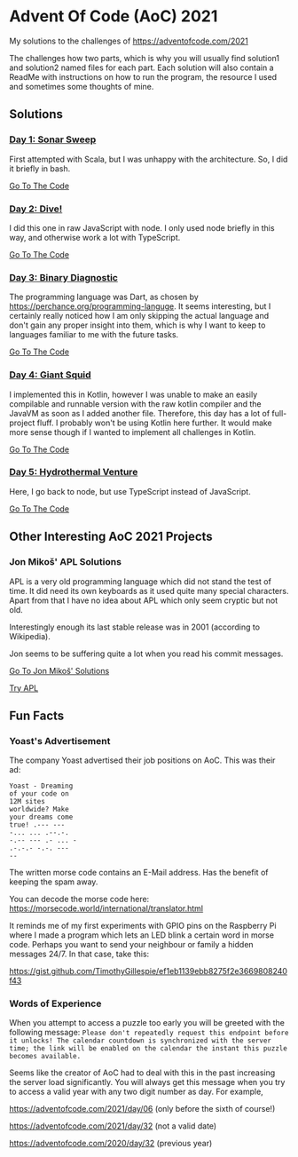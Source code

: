 # Advent Of Code (AoC) 2021 
My solutions to the challenges of https://adventofcode.com/2021

The challenges how two parts, which is why you will usually find solution1 and solution2 named files for each part.
Each solution will also contain a ReadMe with instructions on how to run the program, the resource I used and sometimes
some thoughts of mine.

## Solutions

### [Day 1: Sonar Sweep](https://adventofcode.com/2021/day/1)
First attempted with Scala, but I was unhappy with the architecture. So, I did it briefly in bash.

[Go To The Code](src/day01)


### [Day 2: Dive!](https://adventofcode.com/2021/day/2)
I did this one in raw JavaScript with node. I only used node briefly in this way, and otherwise work a lot with TypeScript.

[Go To The Code](src/day02)

### [Day 3: Binary Diagnostic](https://adventofcode.com/2021/day/3)
The programming language was Dart, as chosen by https://perchance.org/programming-languge.
It seems interesting, but I certainly really noticed how I am only skipping the actual language and don't gain any proper
insight into them, which is why I want to keep to languages familiar to me with the future tasks.

[Go To The Code](src/day03)

### [Day 4: Giant Squid](https://adventofcode.com/2021/day/4)
I implemented this in Kotlin, however I was unable to make an easily compilable and runnable version with the raw kotlin 
compiler and the JavaVM as soon as I added another file. Therefore, this day has a lot of full-project fluff.
I probably won't be using Kotlin here further. It would make more sense though if I wanted to implement all challenges
in Kotlin. 

[Go To The Code](src/day04)

### [Day 5: Hydrothermal Venture](https://adventofcode.com/2021/day/5)
Here, I go back to node, but use TypeScript instead of JavaScript.

[Go To The Code](src/day05)


## Other Interesting AoC 2021 Projects

### Jon Mikoš' APL Solutions
APL is a very old programming language which did not stand the test of time.
It did need its own keyboards as it used quite many special characters. Apart from that I have no idea about APL which 
only seem cryptic but not old.

Interestingly enough its last stable release was in 2001 (according to Wikipedia).

Jon seems to be suffering quite a lot when you read his commit messages.

[Go To Jon Mikoš' Solutions](https://github.com/MikosJon/AdventOfCode2021)

[Try APL](https://tryapl.org/)

## Fun Facts

### Yoast's Advertisement
The company Yoast advertised their job positions on AoC. This was their ad:

```
Yoast - Dreaming 
of your code on 
12M sites 
worldwide? Make 
your dreams come 
true! .--- --- 
-... ... .--.-. 
-.-- --- .- ... - 
.-.-.- -.-. --- 
--
```

The written morse code contains an E-Mail address. Has the benefit of keeping the spam away.

You can decode the morse code here: https://morsecode.world/international/translator.html

It reminds me of my first experiments with GPIO pins on the Raspberry Pi where I made a program which lets an LED blink
a certain word in morse code. Perhaps you want to send your neighbour or family a hidden messages 24/7. In that case, take this:

https://gist.github.com/TimothyGillespie/ef1eb1139ebb8275f2e3669808240f43

### Words of Experience
When you attempt to access a puzzle too early you will be greeted with the following message:
`Please don't repeatedly request this endpoint before it unlocks! The calendar countdown is synchronized with the server time; the link will be enabled on the calendar the instant this puzzle becomes available.`

Seems like the creator of AoC had to deal with this in the past increasing the server load significantly.
You will always get this message when you try to access a valid year with any two digit number as day. For example,

https://adventofcode.com/2021/day/06 (only before the sixth of course!)

https://adventofcode.com/2021/day/32 (not a valid date)

https://adventofcode.com/2020/day/32 (previous year)
